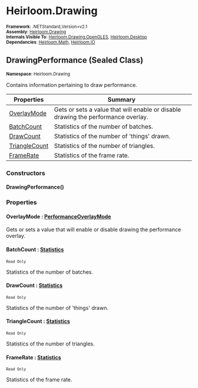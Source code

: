 # Heirloom.Drawing

<small>**Framework**: .NETStandard,Version=v2.1</small>  
<small>**Assembly**: [Heirloom.Drawing](../Heirloom.Drawing/Heirloom.Drawing.md)</small>  
<small>**Internals Visible To**: [Heirloom.Drawing.OpenGLES](../Heirloom.Drawing.OpenGLES/Heirloom.Drawing.OpenGLES.md), [Heirloom.Desktop](../Heirloom.Desktop/Heirloom.Desktop.md)</small>  
<small>**Dependancies**: [Heirloom.Math](../Heirloom.Math/Heirloom.Math.md), [Heirloom.IO](../Heirloom.IO/Heirloom.IO.md)</small>  

## DrawingPerformance (Sealed Class)
<small>**Namespace**: Heirloom.Drawing</small>  

Contains information pertaining to draw performance.

| Properties                    | Summary                                                                           |
|-------------------------------|-----------------------------------------------------------------------------------|
| [OverlayMode](#OVE51B3EE7D)   | Gets or sets a value that will enable or disable drawing the performance overlay. |
| [BatchCount](#BAT27B69C73)    | Statistics of the number of batches.                                              |
| [DrawCount](#DRA5740BB87)     | Statistics of the number of 'things' drawn.                                       |
| [TriangleCount](#TRIFB928221) | Statistics of the number of triangles.                                            |
| [FrameRate](#FRA55D83BCF)     | Statistics of the frame rate.                                                     |

### Constructors

#### DrawingPerformance()

### Properties

#### <a name="OVE51B3EE7D"></a>OverlayMode : [PerformanceOverlayMode](Heirloom.Drawing.PerformanceOverlayMode.md)


Gets or sets a value that will enable or disable drawing the performance overlay.

#### <a name="BAT27B69C73"></a>BatchCount : [Statistics](../Heirloom.Math/Heirloom.Math.Statistics.md)

<small>`Read Only`</small>

Statistics of the number of batches.

#### <a name="DRA5740BB87"></a>DrawCount : [Statistics](../Heirloom.Math/Heirloom.Math.Statistics.md)

<small>`Read Only`</small>

Statistics of the number of 'things' drawn.

#### <a name="TRIFB928221"></a>TriangleCount : [Statistics](../Heirloom.Math/Heirloom.Math.Statistics.md)

<small>`Read Only`</small>

Statistics of the number of triangles.

#### <a name="FRA55D83BCF"></a>FrameRate : [Statistics](../Heirloom.Math/Heirloom.Math.Statistics.md)

<small>`Read Only`</small>

Statistics of the frame rate.

